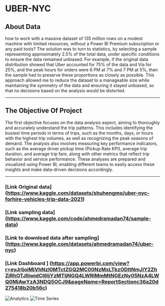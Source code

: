 # UBER-NYC

## About Data 

how to work with a massive dataset of 135 million rows on a modest machine with limited resources, without a Power BI Premium subscription or any paid tools?
The solution was to turn to statistics, by selecting a sample representing approximately 2.5% of the total data, under specific conditions to ensure the data remained unbiased.
For example, if the original data distribution showed that Uber accounted for 75% of the data and Via for 25%, and the peak hours for orders were 6 PM at 7% and 7 PM at 5%, then the sample had to preserve these proportions as closely as possible.
This approach allowed me to reduce the dataset to a manageable size while maintaining the symmetry of the data and ensuring it stayed unbiased, so that no decisions based on the analysis would be distorted.

--------------------------------------------------

## The Objective Of Project 

The first objective focuses on the data analysis aspect, aiming to thoroughly and accurately understand the trip patterns. This includes identifying the busiest time periods in terms of trips, such as the months, days, or hours with the highest trip volumes, as well as recognizing the peak seasons of demand. The analysis also involves measuring key performance indicators, such as the average driver pickup time (Pickup Rate KPI), average trip duration, and average trip fare, along with other metrics that reflect trip behavior and service performance. These analyses are prepared and visualized using Power BI, enabling different teams to easily access these insights and make data-driven decisions accordingly.

--------------------------------------------------------------------------

### [Link Original data] (https://www.kaggle.com/datasets/shuhengmo/uber-nyc-forhire-vehicles-trip-data-2021)

### [Link sampling data] (https://www.kaggle.com/code/ahmedramadan74/sample-data)

### [Link to download data after sampling] (https://www.kaggle.com/datasets/ahmedramadan74/uber-nyc)

### [Link Dashboard ] (https://app.powerbi.com/view?r=eyJrIjoiMjVhNzI0MTctZGQ2MC00NzMxLTkzODItNmJiY2ZhZjRhOTJlIiwidCI6IjYzMTljNGQ4LWRlMmMtNGEzNy05NzA4LWQ0MjAwYzA3NDQ5OCJ9&pageName=ReportSectionc36a20d275418b20b56c)

![Analytics](https://github.com/user-attachments/assets/b569eec1-2da5-4181-9420-f5a70e9d271d)
![Time Series](https://github.com/user-attachments/assets/1a44e658-f185-4421-b0cc-30099ea5d14e)

